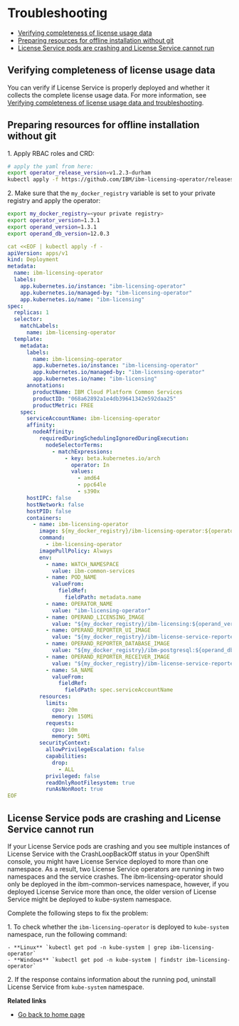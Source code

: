 # Troubleshooting

- [Verifying completeness of license usage data](#verifying-completeness-of-license-usage-data)
- [Preparing resources for offline installation without git](#preparing-resources-for-offline-installation-without-git)
- [License Service pods are crashing and License Service cannot run](#license-service-pods-are-crashing-and-license-service-cannot-run)

## Verifying completeness of license usage data

You can verify if License Service is properly deployed and whether it collects the complete license usage data. For more information, see [Verifying completeness of license usage data and troubleshooting](https://www.ibm.com/support/knowledgecenter/SSHKN6/license-service/1.x.x/monitoring.html).

## Preparing resources for offline installation without git

1\. Apply RBAC roles and CRD:

```bash
# apply the yaml from here:
export operator_release_version=v1.2.3-durham
kubectl apply -f https://github.com/IBM/ibm-licensing-operator/releases/download/${operator_release_version}/rbac_and_crd.yaml
```

2\. Make sure that the `my_docker_registry` variable is set to your private registry and apply the operator:

```bash
export my_docker_registry=<your private registry>
export operator_version=1.3.1
export operand_version=1.3.1
export operand_db_version=12.0.3
```

```yaml
cat <<EOF | kubectl apply -f -
apiVersion: apps/v1
kind: Deployment
metadata:
  name: ibm-licensing-operator
  labels:
    app.kubernetes.io/instance: "ibm-licensing-operator"
    app.kubernetes.io/managed-by: "ibm-licensing-operator"
    app.kubernetes.io/name: "ibm-licensing"
spec:
  replicas: 1
  selector:
    matchLabels:
      name: ibm-licensing-operator
  template:
    metadata:
      labels:
        name: ibm-licensing-operator
        app.kubernetes.io/instance: "ibm-licensing-operator"
        app.kubernetes.io/managed-by: "ibm-licensing-operator"
        app.kubernetes.io/name: "ibm-licensing"
      annotations:
        productName: IBM Cloud Platform Common Services
        productID: "068a62892a1e4db39641342e592daa25"
        productMetric: FREE
    spec:
      serviceAccountName: ibm-licensing-operator
      affinity:
        nodeAffinity:
          requiredDuringSchedulingIgnoredDuringExecution:
            nodeSelectorTerms:
              - matchExpressions:
                  - key: beta.kubernetes.io/arch
                    operator: In
                    values:
                      - amd64
                      - ppc64le
                      - s390x
      hostIPC: false
      hostNetwork: false
      hostPID: false
      containers:
        - name: ibm-licensing-operator
          image: ${my_docker_registry}/ibm-licensing-operator:${operator_version}
          command:
            - ibm-licensing-operator
          imagePullPolicy: Always
          env:
            - name: WATCH_NAMESPACE
              value: ibm-common-services
            - name: POD_NAME
              valueFrom:
                fieldRef:
                  fieldPath: metadata.name
            - name: OPERATOR_NAME
              value: "ibm-licensing-operator"
            - name: OPERAND_LICENSING_IMAGE
              value: "${my_docker_registry}/ibm-licensing:${operand_version}"
            - name: OPERAND_REPORTER_UI_IMAGE
              value: "${my_docker_registry}/ibm-license-service-reporter-ui:${operand_version}"
            - name: OPERAND_REPORTER_DATABASE_IMAGE
              value: "${my_docker_registry}/ibm-postgresql:${operand_db_version}"
            - name: OPERAND_REPORTER_RECEIVER_IMAGE
              value: "${my_docker_registry}/ibm-license-service-reporter:${operand_version}"
            - name: SA_NAME
              valueFrom:
                fieldRef:
                  fieldPath: spec.serviceAccountName
          resources:
            limits:
              cpu: 20m
              memory: 150Mi
            requests:
              cpu: 10m
              memory: 50Mi
          securityContext:
            allowPrivilegeEscalation: false
            capabilities:
              drop:
                - ALL
            privileged: false
            readOnlyRootFilesystem: true
            runAsNonRoot: true
EOF
```

## License Service pods are crashing and License Service cannot run

If your License Service pods are crashing and you see multiple instances of License Service with the CrashLoopBackOff status in your OpenShift console, you might have License Service deployed to more than one namespace. As a result, two License Service operators are running in two namespaces and the service crashes. The ibm-licensing-operator should only be deployed in the ibm-common-services namespace, however, if you deployed License Service more than once, the older version of License Service might be deployed to kube-system namespace.

Complete the following steps to fix the problem:

1\. To check whether the `ibm-licensing-operator` is deployed to `kube-system` namespace, run the following command:

    - **Linux** `kubectl get pod -n kube-system | grep ibm-licensing-operator`
    - **Windows** `kubectl get pod -n kube-system | findstr ibm-licensing-operator`

2\. If the response contains information about the running pod, uninstall License Service from `kube-system` namespace.

<b>Related links</b>
- [Go back to home page](../License_Service_main.md#documentation)
